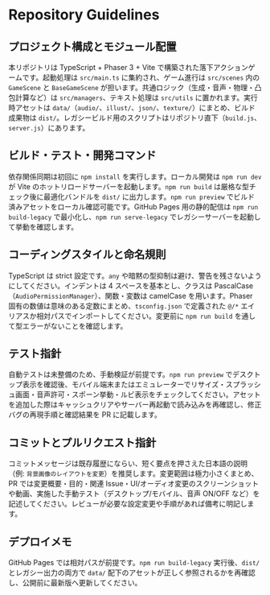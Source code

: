 # Repository Guidelines

## プロジェクト構成とモジュール配置
本リポジトリは TypeScript + Phaser 3 + Vite で構築された落下アクションゲームです。起動処理は `src/main.ts` に集約され、ゲーム進行は `src/scenes` 内の `GameScene` と `BaseGameScene` が担います。共通ロジック（生成・音声・物理・凸包計算など）は `src/managers`、テキスト処理は `src/utils` に置かれます。実行時アセットは `data/`（`audio/`、`illust/`、`json/`、`texture/`）にまとめ、ビルド成果物は `dist/`。レガシービルド用のスクリプトはリポジトリ直下（`build.js`、`server.js`）にあります。

## ビルド・テスト・開発コマンド
依存関係同期は初回に `npm install` を実行します。ローカル開発は `npm run dev` が Vite のホットリロードサーバーを起動します。`npm run build` は厳格な型チェック後に最適化バンドルを `dist/` に出力します。`npm run preview` でビルド済みアセットをローカル確認可能です。GitHub Pages 用の静的配信は `npm run build-legacy` で最小化し、`npm run serve-legacy` でレガシーサーバーを起動して挙動を確認します。

## コーディングスタイルと命名規則
TypeScript は strict 設定です。`any` や暗黙の型抑制は避け、警告を残さないようにしてください。インデントは 4 スペースを基本とし、クラスは PascalCase（`AudioPermissionManager`）、関数・変数は camelCase を用います。Phaser 固有の数値は意味のある定数にまとめ、`tsconfig.json` で定義された `@/*` エイリアスか相対パスでインポートしてください。変更前に `npm run build` を通して型エラーがないことを確認します。

## テスト指針
自動テストは未整備のため、手動検証が前提です。`npm run preview` でデスクトップ表示を確認後、モバイル端末またはエミュレーターでリサイズ・スプラッシュ画面・音声許可・スポーン挙動・ルビ表示をチェックしてください。アセットを追加した際はキャッシュクリアやサーバー再起動で読み込みを再確認し、修正バグの再現手順と確認結果を PR に記載します。

## コミットとプルリクエスト指針
コミットメッセージは既存履歴にならい、短く要点を押さえた日本語の説明（例: `背景画像のレイアウトを変更`）を推奨します。変更範囲は極力小さくまとめ、PR では変更概要・目的・関連 Issue・UI/オーディオ変更のスクリーンショットや動画、実施した手動テスト（デスクトップ/モバイル、音声 ON/OFF など）を記述してください。レビューが必要な設定変更や手順があれば備考に明記します。

## デプロイメモ
GitHub Pages では相対パスが前提です。`npm run build-legacy` 実行後、`dist/` とレガシー出力の両方で `data/` 配下のアセットが正しく参照されるかを再確認し、公開前に最新版へ更新してください。
